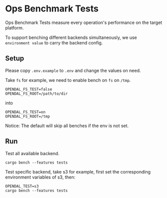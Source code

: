 # Ops Benchmark Tests

Ops Benchmark Tests measure every operation's performance on the target platform.

To support benching different backends simultaneously, we use `environment value` to carry the backend config.

## Setup

Please copy `.env.example` to `.env` and change the values on need.

Take `fs` for example, we need to enable bench on `fs` on `/tmp`.

```dotenv
OPENDAL_FS_TEST=false
OPENDAL_FS_ROOT=/path/to/dir
```

into

```dotenv
OPENDAL_FS_TEST=on
OPENDAL_FS_ROOT=/tmp
```

Notice: The default will skip all benches if the env is not set.

## Run

Test all available backend.

```shell
cargo bench --features tests
```

Test specific backend, take s3 for example, first set the corresponding environment variables of s3, then:

```shell
OPENDAL_TEST=s3
cargo bench --features tests
```
